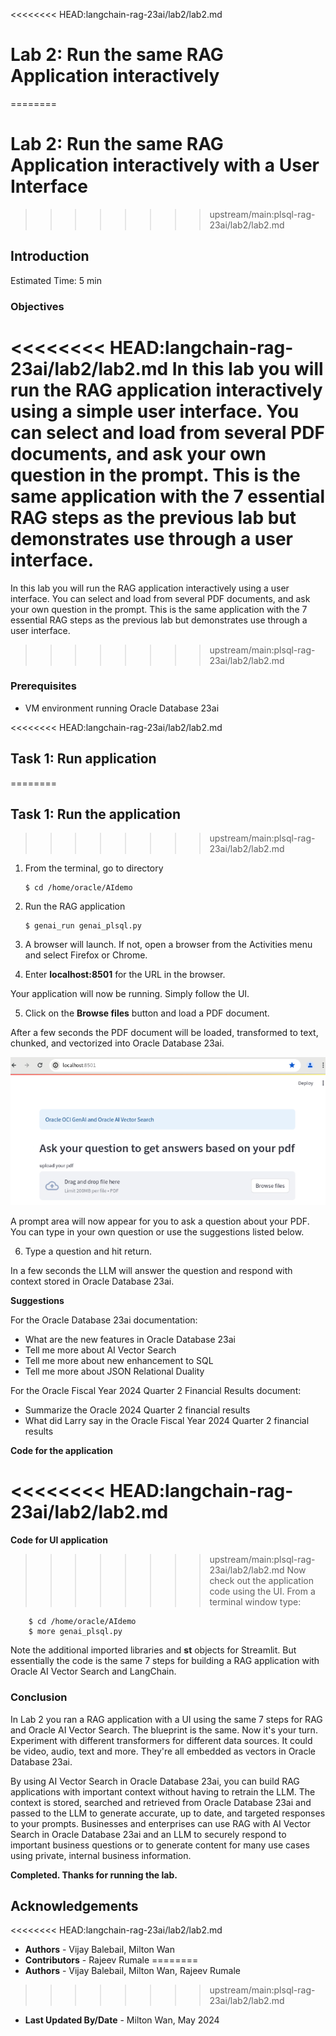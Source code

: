 <<<<<<<< HEAD:langchain-rag-23ai/lab2/lab2.md
# Lab 2: Run the same RAG Application interactively
========
# Lab 2: Run the same RAG Application interactively with a User Interface
>>>>>>>> upstream/main:plsql-rag-23ai/lab2/lab2.md

## Introduction

Estimated Time: 5 min

### Objectives

<<<<<<<< HEAD:langchain-rag-23ai/lab2/lab2.md
In this lab you will run the RAG application interactively using a simple user interface. You can select and load from several PDF documents, and ask your own question in the prompt.  This is the same application with the 7 essential RAG steps as the previous lab but demonstrates use through a user interface.
========
In this lab you will run the RAG application interactively using a user interface. You can select and load from several PDF documents, and ask your own question in the prompt.  This is the same application with the 7 essential RAG steps as the previous lab but demonstrates use through a user interface.
>>>>>>>> upstream/main:plsql-rag-23ai/lab2/lab2.md

### Prerequisites

* VM environment running Oracle Database 23ai


<<<<<<<< HEAD:langchain-rag-23ai/lab2/lab2.md
## Task 1: Run application
========
## Task 1: Run the application
>>>>>>>> upstream/main:plsql-rag-23ai/lab2/lab2.md

1.  From the terminal, go to directory 

    ```
    $ cd /home/oracle/AIdemo
    ```

2.  Run the RAG application
    ```
    $ genai_run genai_plsql.py
    ```

3. A browser will launch. If not, open a browser from the Activities menu and select Firefox or Chrome.

4. Enter **localhost:8501** for the URL in the browser.
   
Your application will now be running.  Simply follow the UI.

5. Click on the **Browse files** button and load a PDF document.

After a few seconds the PDF document will be loaded, transformed to text, chunked, and vectorized into Oracle Database 23ai.

![Streamlit UI](images/streamlitocigenai.png)

A prompt area will now appear for you to ask a question about your PDF.  You can type in your own question or use the suggestions listed below. 

6. Type a question and hit return.

In a few seconds the LLM will answer the question and respond with context stored in Oracle Database 23ai.  

**Suggestions**

 For the Oracle Database 23ai documentation:
- What are the new features in Oracle Database 23ai
- Tell me more about AI Vector Search
- Tell me more about new enhancement to SQL
- Tell me more about JSON Relational Duality

For the Oracle Fiscal Year 2024 Quarter 2 Financial Results document:
- Summarize the Oracle 2024 Quarter 2 financial results
- What did Larry say in the Oracle Fiscal Year 2024 Quarter 2 financial results

**Code for the application**

<<<<<<<< HEAD:langchain-rag-23ai/lab2/lab2.md
========

**Code for UI application**

>>>>>>>> upstream/main:plsql-rag-23ai/lab2/lab2.md
Now check out the application code using the UI. From a terminal window type:


```
    $ cd /home/oracle/AIdemo
    $ more genai_plsql.py
```

Note the additional imported libraries and **st** objects for Streamlit.
But essentially the code is the same 7 steps for building a RAG application with Oracle AI Vector Search and LangChain.

### Conclusion

In Lab 2 you ran a RAG application with a UI using the same 7 steps for RAG and Oracle AI Vector Search.  The blueprint is the same.  Now it's your turn.  Experiment with different transformers for different data sources.  It could be video, audio, text and more.  They're all embedded as vectors in Oracle Database 23ai.

By using AI Vector Search in Oracle Database 23ai, you can build RAG applications with important context without having to retrain the LLM.  The context is stored, searched and retrieved from Oracle Database 23ai and passed to the LLM to generate accurate, up to date, and targeted responses to your prompts.  Businesses and enterprises can use RAG with AI Vector Search in Oracle Database 23ai and an LLM to securely respond to important business questions or to generate content for many use cases using private, internal business information.


**Completed. Thanks for running the lab.**

## Acknowledgements
<<<<<<<< HEAD:langchain-rag-23ai/lab2/lab2.md
* **Authors** - Vijay Balebail, Milton Wan 
* **Contributors** - Rajeev Rumale
========
* **Authors** - Vijay Balebail, Milton Wan, Rajeev Rumale
>>>>>>>> upstream/main:plsql-rag-23ai/lab2/lab2.md
* **Last Updated By/Date** -  Milton Wan, May 2024
